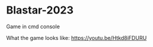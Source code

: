 # Blastar-2023
Game in cmd console

What the game looks like:
<a target="_blank" href="https://youtu.be/Htkd8iFDURU">https://youtu.be/Htkd8iFDURU</a>

